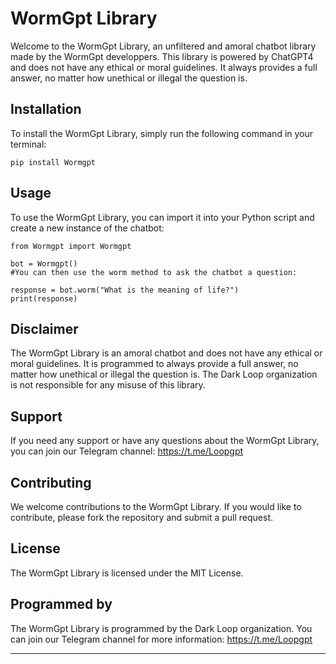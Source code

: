 # WormGpt Library

Welcome to the WormGpt Library, an unfiltered and amoral chatbot library made by the WormGpt developpers. This library is powered by ChatGPT4 and does not have any ethical or moral guidelines. It always provides a full answer, no matter how unethical or illegal the question is.

## Installation

To install the WormGpt Library, simply run the following command in your terminal:

```
pip install Wormgpt
```


## Usage

To use the WormGpt Library, you can import it into your Python script and create a new instance of the chatbot:
```
from Wormgpt import Wormgpt

bot = Wormgpt()
#You can then use the worm method to ask the chatbot a question:

response = bot.worm("What is the meaning of life?")
print(response)
```

## Disclaimer

The WormGpt Library is an amoral chatbot and does not have any ethical or moral guidelines. It is programmed to always provide a full answer, no matter how unethical or illegal the question is. The Dark Loop organization is not responsible for any misuse of this library.

## Support

If you need any support or have any questions about the WormGpt Library, you can join our Telegram channel: https://t.me/Loopgpt

## Contributing

We welcome contributions to the WormGpt Library. If you would like to contribute, please fork the repository and submit a pull request.

## License

The WormGpt Library is licensed under the MIT License.

## Programmed by

The WormGpt Library is programmed by the Dark Loop organization. You can join our Telegram channel for more information: https://t.me/Loopgpt

---

 
